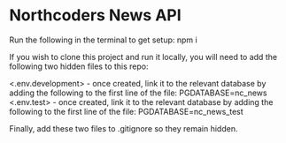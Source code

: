 # Northcoders News API

Run the following in the terminal to get setup:
npm i 

If you wish to clone this project and run it locally, you will need to add the following two hidden files to this repo:

<.env.development>   - once created, link it to the relevant database by adding the following to the first line of the file: PGDATABASE=nc_news
<.env.test>    - once created, link it to the relevant database by adding the following to the first line of the file: PGDATABASE=nc_news_test

Finally, add these two files to .gitignore so they remain hidden.



